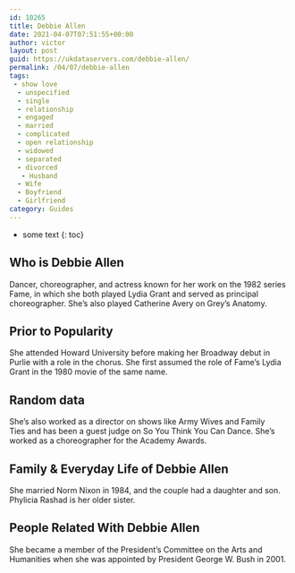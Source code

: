 ```yaml
---
id: 10265
title: Debbie Allen
date: 2021-04-07T07:51:55+00:00
author: victor
layout: post
guid: https://ukdataservers.com/debbie-allen/
permalink: /04/07/debbie-allen
tags:
 - show love
  - unspecified
  - single
  - relationship
  - engaged
  - married
  - complicated
  - open relationship
  - widowed
  - separated
  - divorced
   - Husband
  - Wife
  - Boyfriend
  - Girlfriend
category: Guides
---
```


* some text
{: toc}


## Who is Debbie Allen



Dancer, choreographer, and actress known for her work on the 1982 series Fame, in which she both played Lydia Grant and served as principal choreographer. She&#8217;s also played Catherine Avery on Grey&#8217;s Anatomy.

                
                
                
## Prior to Popularity



She attended Howard University before making her Broadway debut in Purlie with a role in the chorus. She first assumed the role of Fame&#8217;s Lydia Grant in the 1980 movie of the same name.

                
                
                
## Random data



She&#8217;s also worked as a director on shows like Army Wives and Family Ties and has been a guest judge on So You Think You Can Dance. She&#8217;s worked as a choreographer for the Academy Awards.

                
                
                
## Family & Everyday Life of Debbie Allen



She married Norm Nixon in 1984, and the couple had a daughter and son. Phylicia Rashad is her older sister.

                
                
                
## People Related With Debbie Allen



She became a member of the President&#8217;s Committee on the Arts and Humanities when she was appointed by President George W. Bush in 2001.

                
              
            
          
          
          